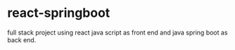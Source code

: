 # react-springboot
full stack project using react java script as front end and java spring boot as back end.
